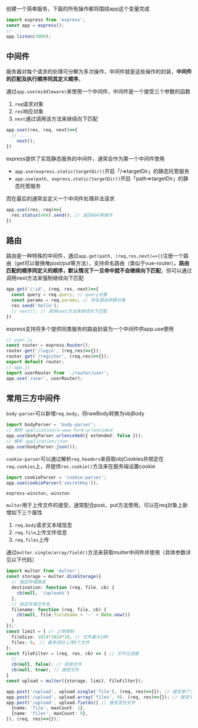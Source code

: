 创建一个简单服务，下面的所有操作都将围绕app这个变量完成

```typescript
import express from 'express';
const app = express();
// ...
app.listen(3000);
```

## 中间件

服务器对每个请求的处理可分解为多次操作，中间件就是这些操作的封装，**中间件的匹配及执行顺序同其定义顺序**。

通过`app.use(middleware)`来使用一个中间件，中间件是一个接受三个参数的函数

1. `req`请求对象
2. `res`响应对象
3. `next`通过调用该方法来继续向下匹配

```typescript
app.use((res, req, next)=>{
  // ...
	next();
})
```

express提供了实现静态服务的中间件，通常会作为第一个中间件使用
- `app.use(express.static(targetDir))`开启「/=>targetDir」的静态托管服务
- `app.use(path, express.static(targetDir))`开启「path=>targetDir」的静态托管服务

而在最后的通常会定义一个中间件处理非法请求

```typescript
app.use((res, req)=>{
  res.status(404).send(); // 返回404等操作
})
```

## 路由

路由是一种特殊的中间件，通过`app.get(path, (req,res,next)=>{}`注册一个路由（get可以替换唯post/put等方法），支持命名路由（类似于vue-router）。**路由匹配的顺序同定义的顺序，默认情况下一旦命中就不会继续向下匹配**，但可以通过调用next方法来强制继续向下匹配

```typescript
app.get('/:id', (req, res, next)=>{
  const query = req.query; // query对象
  const params = req.params; // 命名路由参数对象
  res.send('hello');
  // next(); // 调用next方法来继续向下匹配
})
```

express支持将多个提供同类服务的路由封装为一个中间件供app.use使用

```typescript
// user.js
const router = express.Router();
router.get('/login', (req,res)=>{});
router.get('/register', (req,res)=>{});
export default router;
// app.js
import userRouter from './router/user';
app.use('/user', userRouter);
```

## 常用三方中间件

`body-parser`可以新增`req.body`，将rawBody转换为objBody

```typescript
import bodyParser = 'body-parser';
// 解析 application/x-www-form-urlencoded
app.use(bodyParser.urlencoded({ extended: false }));
// 解析 application/json
app.use(bodyParser.json());
```

`cookie-parser`可以通过解析`req.headers`来获取objCookies并绑定在`req.cookies`上，并提供`res.cookie()`方法来在服务端设置cookie

```typescript
import cookieParser = 'cookie-parser';
app.use(cookieParser('secretKey'));
```

`express-winston, winston`

`multer`用于上传文件的接受，通常配合post、put方法使用，可以在req对象上新增如下三个属性

1. `req.body`请求文本域信息
2. `req.file`上传文件信息
3. `req.files`上传

通过`multer.single/array/field()`方法来获取multer中间件并使用（具体参数详见以下代码）

```typescript
import multer from 'multer';
const storage = multer.diskStorage({
  // 指定存储路径
  destination: function (req, file, cb) {
    cb(null, '/uploads')
  },
  // 指定存储文件名
  filename: function (req, file, cb) {
    cb(null, file.fieldname + '-' + Date.now())
  }
});
const limit = { // 上传限制
  fileSize: 1024*1024*10, // 文件最大10M
  files: 9， // 最多同时上传9个文件
};
const fileFilter = (req, res, cb) => { // 文件过滤器
  // ...
  cb(null, false); // 拒绝文件
  cb(null, true); // 接受文件
}
const upload = multer({storage, limit, fileFilter});

app.post('/upload', upload.single('file'), (req, res)=>{}); // 接受单个文件
app.post('/upload', upload.array('files', 9), (req, res)=>{}); // 接受文件，最大上传数量为9
app.post('/upload', upload.fields([ // 接受混合文件
  {name: 'file', maxCount: 1},
  {name: 'files', maxCount: 9},
]), (req, res)=>{});
```

